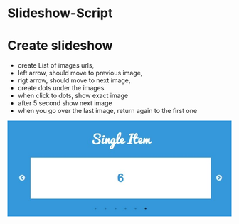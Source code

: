 # Slideshow-Script


# Create slideshow
 
- create List of images urls,
- left arrow, should move to previous image,
- rigt arrow, should move to next image,
- create dots under the images
- when click to dots, show exact image
- after 5 second show next image
- when you go over the last image, return again to the first one

![Screenshot](screenshot.jpg)
